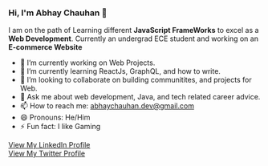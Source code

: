 ### Hi, I'm Abhay Chauhan 👋

I am on the path of Learning different **JavaScript FrameWorks** to excel as a **Web Development**. Currently an undergrad ECE student and working on an **E-commerce Website**

- 🔭 I’m currently working on Web Projects.
- 🌱 I’m currently learning ReactJs, GraphQL, and how to write.
- 👯 I’m looking to collaborate on building communitites, and projects for Web.
- 💬 Ask me about web development, Java, and tech related career advice.
- 📫 How to reach me: abhaychauhan.dev@gmail.com
- 😄 Pronouns: He/Him
- ⚡ Fun fact: I like Gaming




<p class="view"><a href="https://www.linkedin.com/in/abhay-chauhan-949799168/">View My LinkedIn Profile </a><br><a href="https://twitter.com/developer_abhay">View My Twitter Profile </a></p>
